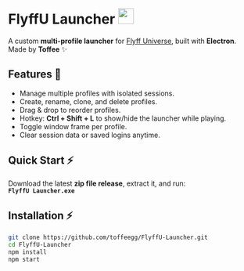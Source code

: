 # FlyffU Launcher <img src="https://github.com/toffeegg/FlyffU-Launcher/blob/main/icon.png" width="32" height="32" />

A custom **multi-profile launcher** for [Flyff Universe](https://universe.flyff.com/play), built with **Electron**.  
Made by **Toffee** ✨

## Features 🚀
- Manage multiple profiles with isolated sessions.
- Create, rename, clone, and delete profiles.
- Drag & drop to reorder profiles.
- Hotkey: **Ctrl + Shift + L** to show/hide the launcher while playing.
- Toggle window frame per profile.
- Clear session data or saved logins anytime.

## Quick Start ⚡
Download the latest **zip file release**, extract it, and run:  
**`FlyffU Launcher.exe`**

## Installation ⚡
```bash
git clone https://github.com/toffeegg/FlyffU-Launcher.git
cd FlyffU-Launcher
npm install
npm start
